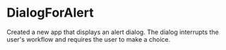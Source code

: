 # DialogForAlert
Created a new app that displays an alert dialog. The dialog interrupts the user's workflow and requires the user to make a choice.
